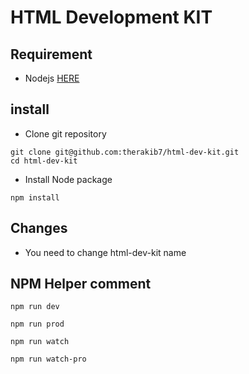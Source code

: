 # HTML Development KIT

## Requirement  
- Nodejs [HERE](https://nodejs.org/en/download/)

## install
- Clone git repository
```shell script
git clone git@github.com:therakib7/html-dev-kit.git
cd html-dev-kit
```
- Install Node package
```shell script
npm install
```

## Changes
- You need to change html-dev-kit name 

## NPM Helper comment
```shell script
npm run dev
```
```shell script
npm run prod
```  
```shell script
npm run watch 
``` 
```shell script
npm run watch-pro 
``` 